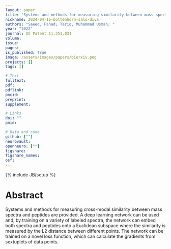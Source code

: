```yaml
---
layout: paper
title: "Systems and methods for measuring similarity between mass spectra and peptides"
nickname: 2024-04-16-bottenhorn-salo-diva
authors: "Saeed, Fahad; Tariq, Muhammad Usman; "
year: "2022"
journal: US Patent 11,251,031
volume: 
issue:
pages: 
is_published: True
image: /assets/images/papers/biorxiv.png
projects: []
tags: []

# Text
fulltext:
pdf:
pdflink:
pmcid:
preprint: 
supplement:

# Links
doi: ""
pmid:

# Data and code
github: [""]
neurovault:
openneuro: [""]
figshare:
figshare_names:
osf:
---
```

{% include JB/setup %}

# Abstract

Systems and methods for measuring cross-modal similarity between mass spectra and peptides are provided. A deep learning network can be used and, by training on a variety of labeled spectra, the network can embed both spectra and peptides onto a Euclidean subspace where the similarity is measured by the L2 distance between different points. The network can be trained on a novel loss function, which can calculate the gradients from sextuplets of data points.
